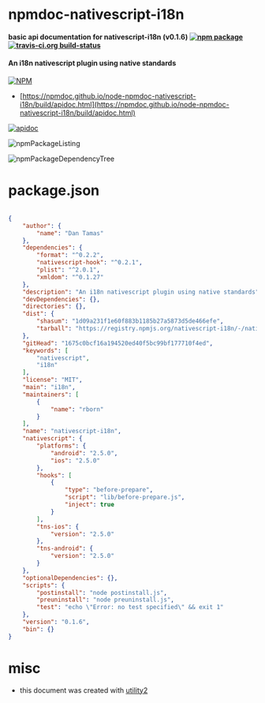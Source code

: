 # npmdoc-nativescript-i18n

#### basic api documentation for  nativescript-i18n (v0.1.6)  [![npm package](https://img.shields.io/npm/v/npmdoc-nativescript-i18n.svg?style=flat-square)](https://www.npmjs.org/package/npmdoc-nativescript-i18n) [![travis-ci.org build-status](https://api.travis-ci.org/npmdoc/node-npmdoc-nativescript-i18n.svg)](https://travis-ci.org/npmdoc/node-npmdoc-nativescript-i18n)

#### An i18n nativescript plugin using native standards

[![NPM](https://nodei.co/npm/nativescript-i18n.png?downloads=true&downloadRank=true&stars=true)](https://www.npmjs.com/package/nativescript-i18n)

- [https://npmdoc.github.io/node-npmdoc-nativescript-i18n/build/apidoc.html](https://npmdoc.github.io/node-npmdoc-nativescript-i18n/build/apidoc.html)

[![apidoc](https://npmdoc.github.io/node-npmdoc-nativescript-i18n/build/screenCapture.buildCi.browser.%252Ftmp%252Fbuild%252Fapidoc.html.png)](https://npmdoc.github.io/node-npmdoc-nativescript-i18n/build/apidoc.html)

![npmPackageListing](https://npmdoc.github.io/node-npmdoc-nativescript-i18n/build/screenCapture.npmPackageListing.svg)

![npmPackageDependencyTree](https://npmdoc.github.io/node-npmdoc-nativescript-i18n/build/screenCapture.npmPackageDependencyTree.svg)



# package.json

```json

{
    "author": {
        "name": "Dan Tamas"
    },
    "dependencies": {
        "format": "^0.2.2",
        "nativescript-hook": "^0.2.1",
        "plist": "^2.0.1",
        "xmldom": "^0.1.27"
    },
    "description": "An i18n nativescript plugin using native standards",
    "devDependencies": {},
    "directories": {},
    "dist": {
        "shasum": "1d09a231f1e60f883b1185b27a5873d5de466efe",
        "tarball": "https://registry.npmjs.org/nativescript-i18n/-/nativescript-i18n-0.1.6.tgz"
    },
    "gitHead": "1675c0bcf16a194520ed40f5bc99bf177710f4ed",
    "keywords": [
        "nativescript",
        "i18n"
    ],
    "license": "MIT",
    "main": "i18n",
    "maintainers": [
        {
            "name": "rborn"
        }
    ],
    "name": "nativescript-i18n",
    "nativescript": {
        "platforms": {
            "android": "2.5.0",
            "ios": "2.5.0"
        },
        "hooks": [
            {
                "type": "before-prepare",
                "script": "lib/before-prepare.js",
                "inject": true
            }
        ],
        "tns-ios": {
            "version": "2.5.0"
        },
        "tns-android": {
            "version": "2.5.0"
        }
    },
    "optionalDependencies": {},
    "scripts": {
        "postinstall": "node postinstall.js",
        "preuninstall": "node preuninstall.js",
        "test": "echo \"Error: no test specified\" && exit 1"
    },
    "version": "0.1.6",
    "bin": {}
}
```



# misc
- this document was created with [utility2](https://github.com/kaizhu256/node-utility2)
